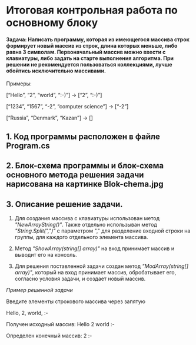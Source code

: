 # Итоговая контрольная работа по основному блоку

#### Задача: Написать программу, которая из имеющегося массива строк формирует новый массив из строк, длина которых меньше, либо равна 3 символам. Первоначальный массив можно ввести с клавиатуры, либо задать на старте выполнения алгоритма. При решении не рекомендуется пользоваться коллекциями, лучше обойтись исключительно массивами.

Примеры:

[“Hello”, “2”, “world”, “:-)”] → [“2”, “:-)”]

[“1234”, “1567”, “-2”, “computer science”] → [“-2”]

[“Russia”, “Denmark”, “Kazan”] → []

## 1. Код программы расположен в файле Program.cs
## 2. Блок-схема программы и блок-схема основного метода решения задачи нарисована на картинке Blok-chema.jpg
## 3. Описание решение задачи.
1. Для создания массива с клавиатуры использован метод *"NewArrayString()"*. Также отдельно использыван метод *"String.Split(",")"* c параметром ","  для разделение входной строки на группы, для каждого отдельного элемента массива.

2. Метод *"ShowArray(string[] array)"* на вход принимает массив и выводит его на консоль.

3. Для решения поставленной задачи создан метод *"ModArray(string[] array)"*, который на вход принимает массив, обробатывает его, согласно условия задачи, и создает новый массив.

*Пример решенной задачи*

Введите элементы строкового массива через запятую

Hello, 2, world, :-

Получен исходный массив:   Hello  2  world  :-

Определен конечный массив:    2  :-

